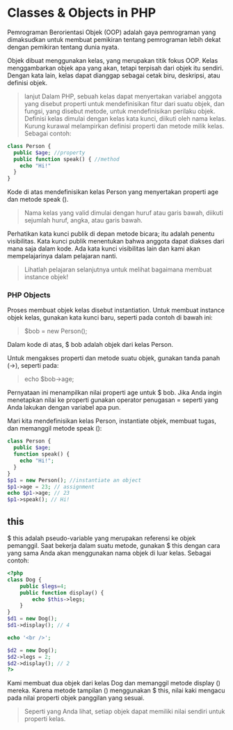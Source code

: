 # Classes & Objects in PHP

Pemrograman Berorientasi Objek (OOP) adalah gaya pemrograman yang dimaksudkan untuk membuat pemikiran tentang pemrograman lebih dekat dengan pemikiran tentang dunia nyata.

Objek dibuat menggunakan kelas, yang merupakan titik fokus OOP.
Kelas menggambarkan objek apa yang akan, tetapi terpisah dari objek itu sendiri. Dengan kata lain, kelas dapat dianggap sebagai cetak biru, deskripsi, atau definisi objek.

> lanjut 
Dalam PHP, sebuah kelas dapat menyertakan variabel anggota yang disebut properti untuk mendefinisikan fitur dari suatu objek, dan fungsi, yang disebut metode, untuk mendefinisikan perilaku objek. Definisi kelas dimulai dengan kelas kata kunci, diikuti oleh nama kelas. Kurung kurawal melampirkan definisi properti dan metode milik kelas.
Sebagai contoh:

```php
class Person {
  public $age; //property
  public function speak() { //method
    echo "Hi!"
  }
}
```

Kode di atas mendefinisikan kelas Person yang menyertakan properti age dan metode speak ().

> Nama kelas yang valid dimulai dengan huruf atau garis bawah, diikuti sejumlah huruf, angka, atau garis bawah.

Perhatikan kata kunci publik di depan metode bicara; itu adalah penentu visibilitas.
Kata kunci publik menentukan bahwa anggota dapat diakses dari mana saja dalam kode.
Ada kata kunci visibilitas lain dan kami akan mempelajarinya dalam pelajaran nanti.

> Lihatlah pelajaran selanjutnya untuk melihat bagaimana membuat instance objek!

### PHP Objects

Proses membuat objek kelas disebut instantiation.
Untuk membuat instance objek kelas, gunakan kata kunci baru, seperti pada contoh di bawah ini:

> $bob = new Person();


Dalam kode di atas, $ bob adalah objek dari kelas Person.

Untuk mengakses properti dan metode suatu objek, gunakan tanda panah (->), seperti pada:

> echo $bob->age;

Pernyataan ini menampilkan nilai properti age untuk $ bob. Jika Anda ingin menetapkan nilai ke properti gunakan operator penugasan = seperti yang Anda lakukan dengan variabel apa pun.

Mari kita mendefinisikan kelas Person, instantiate objek, membuat tugas, dan memanggil metode speak ():

```php
class Person {
  public $age;
  function speak() {
    echo "Hi!";
  }
}
$p1 = new Person(); //instantiate an object
$p1->age = 23; // assignment 
echo $p1->age; // 23
$p1->speak(); // Hi!
```

## this 
$ this adalah pseudo-variable yang merupakan referensi ke objek pemanggil. Saat bekerja dalam suatu metode, gunakan $ this dengan cara yang sama Anda akan menggunakan nama objek di luar kelas.
Sebagai contoh:

```php
<?php
class Dog {
    public $legs=4;
    public function display() {
        echo $this->legs;
    }
}
$d1 = new Dog();
$d1->display(); // 4

echo '<br />';

$d2 = new Dog();
$d2->legs = 2;
$d2->display(); // 2
?>
```

Kami membuat dua objek dari kelas Dog dan memanggil metode display () mereka. Karena metode tampilan () menggunakan $ this, nilai kaki mengacu pada nilai properti objek panggilan yang sesuai.

> Seperti yang Anda lihat, setiap objek dapat memiliki nilai sendiri untuk properti kelas.